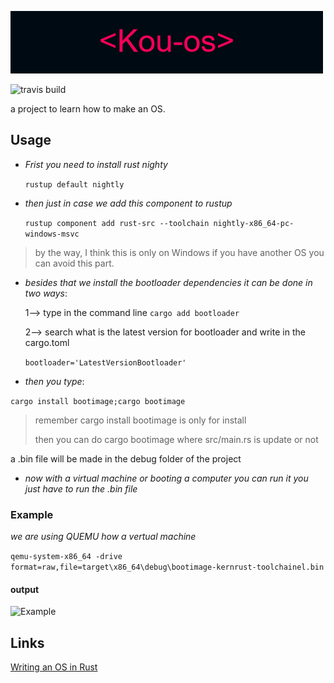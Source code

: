 ![Kou-os](Kou-os.png) 

![travis build](https://img.shields.io/badge/Version-1.0-%23ff1744)

a project to learn how to make an OS.

## Usage
- *Frist you need to install rust nighty*

   `` rustup default nightly ``

- *then just in case we add this component to rustup*

   `` rustup component add rust-src --toolchain nightly-x86_64-pc-windows-msvc ``
   
 > by the way, I think this is only on Windows if you have another OS you can avoid this part.

- *besides that we install the bootloader dependencies 
   it can be done in two ways*:

  1--> type in the command line ` cargo add bootloader `

  2--> search what is the latest version for bootloader and write in the cargo.toml
  
  ``bootloader='LatestVersionBootloader'``

- *then you type*: 

` cargo install bootimage;cargo bootimage `

> remember cargo install bootimage is only for install 
>
> then you can do cargo bootimage where src/main.rs is update or not

  a .bin file will be made in the debug folder of the project
- *now with a virtual machine or booting a computer you can run it you just have to run the .bin file*

### Example

*we are using QUEMU how a vertual machine*

``` qemu-system-x86_64 -drive format=raw,file=target\x86_64\debug\bootimage-kernrust-toolchainel.bin ```

#### output
![Example](ex.png)

## Links
[Writing an OS in Rust](https://os.phil-opp.com/)




